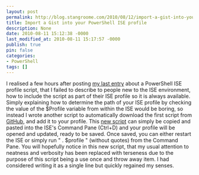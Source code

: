 ```yaml
---
layout: post
permalink: http://blog.stangroome.com/2010/08/12/import-a-gist-into-your-powershell-ise-profile/
title: Import a Gist into your PowerShell ISE profile
description: None
date: 2010-08-11 15:12:38 -0000
last_modified_at: 2010-08-11 15:17:57 -0000
publish: true
pin: false
categories:
- PowerShell
tags: []
---
```

I realised a few hours after posting [my last entry](http://blog.codeassassin.com/2010/08/11/automatic-tfs-check-out-for-powershell-ise/) about a PowerShell ISE profile script, that I failed to describe to people new to the ISE environment, how to include the script as part of their ISE profile so it is always available. Simply explaining how to determine the path of your ISE profile by checking the value of the $Profile variable from within the ISE would be boring, so instead I wrote another script to automatically download the first script from [GitHub](https://github.com/), and add it to your profile. This [new script](http://gist.github.com/519103) can simply be copied and pasted into the ISE's Command Pane (Ctrl+D) and your profile will be opened and updated, ready to be saved. Once saved, you can either restart the ISE or simply run " . $profile " (without quotes) from the Command Pane. You will hopefully notice in this new script, that my usual attention to neatness and verbosity has been replaced with terseness due to the purpose of this script being a use once and throw away item. I had considered writing it as a single line but quickly regained my senses.
